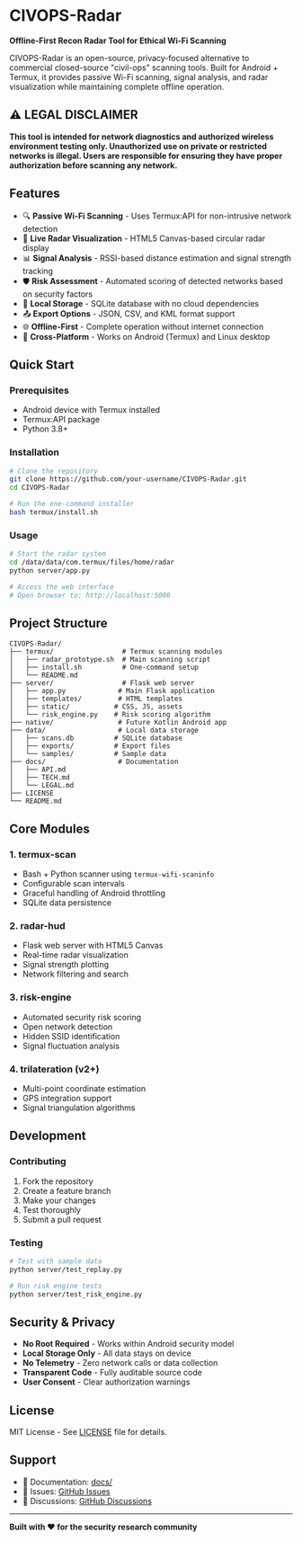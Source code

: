 # CIVOPS-Radar

**Offline-First Recon Radar Tool for Ethical Wi-Fi Scanning**

CIVOPS-Radar is an open-source, privacy-focused alternative to commercial closed-source "civil-ops" scanning tools. Built for Android + Termux, it provides passive Wi-Fi scanning, signal analysis, and radar visualization while maintaining complete offline operation.

## ⚠️ LEGAL DISCLAIMER

**This tool is intended for network diagnostics and authorized wireless environment testing only. Unauthorized use on private or restricted networks is illegal. Users are responsible for ensuring they have proper authorization before scanning any network.**

## Features

- 🔍 **Passive Wi-Fi Scanning** - Uses Termux:API for non-intrusive network detection
- 📡 **Live Radar Visualization** - HTML5 Canvas-based circular radar display
- 📊 **Signal Analysis** - RSSI-based distance estimation and signal strength tracking
- 🛡️ **Risk Assessment** - Automated scoring of detected networks based on security factors
- 💾 **Local Storage** - SQLite database with no cloud dependencies
- 📤 **Export Options** - JSON, CSV, and KML format support
- 🌐 **Offline-First** - Complete operation without internet connection
- 📱 **Cross-Platform** - Works on Android (Termux) and Linux desktop

## Quick Start

### Prerequisites
- Android device with Termux installed
- Termux:API package
- Python 3.8+

### Installation
```bash
# Clone the repository
git clone https://github.com/your-username/CIVOPS-Radar.git
cd CIVOPS-Radar

# Run the one-command installer
bash termux/install.sh
```

### Usage
```bash
# Start the radar system
cd /data/data/com.termux/files/home/radar
python server/app.py

# Access the web interface
# Open browser to: http://localhost:5000
```

## Project Structure

```
CIVOPS-Radar/
├── termux/                 # Termux scanning modules
│   ├── radar_prototype.sh  # Main scanning script
│   ├── install.sh          # One-command setup
│   └── README.md
├── server/                 # Flask web server
│   ├── app.py             # Main Flask application
│   ├── templates/         # HTML templates
│   ├── static/           # CSS, JS, assets
│   └── risk_engine.py    # Risk scoring algorithm
├── native/                # Future Kotlin Android app
├── data/                  # Local data storage
│   ├── scans.db          # SQLite database
│   ├── exports/          # Export files
│   └── samples/          # Sample data
├── docs/                  # Documentation
│   ├── API.md
│   ├── TECH.md
│   └── LEGAL.md
├── LICENSE
└── README.md
```

## Core Modules

### 1. termux-scan
- Bash + Python scanner using `termux-wifi-scaninfo`
- Configurable scan intervals
- Graceful handling of Android throttling
- SQLite data persistence

### 2. radar-hud
- Flask web server with HTML5 Canvas
- Real-time radar visualization
- Signal strength plotting
- Network filtering and search

### 3. risk-engine
- Automated security risk scoring
- Open network detection
- Hidden SSID identification
- Signal fluctuation analysis

### 4. trilateration (v2+)
- Multi-point coordinate estimation
- GPS integration support
- Signal triangulation algorithms

## Development

### Contributing
1. Fork the repository
2. Create a feature branch
3. Make your changes
4. Test thoroughly
5. Submit a pull request

### Testing
```bash
# Test with sample data
python server/test_replay.py

# Run risk engine tests
python server/test_risk_engine.py
```

## Security & Privacy

- **No Root Required** - Works within Android security model
- **Local Storage Only** - All data stays on device
- **No Telemetry** - Zero network calls or data collection
- **Transparent Code** - Fully auditable source code
- **User Consent** - Clear authorization warnings

## License

MIT License - See [LICENSE](LICENSE) file for details.

## Support

- 📖 Documentation: [docs/](docs/)
- 🐛 Issues: [GitHub Issues](https://github.com/your-username/CIVOPS-Radar/issues)
- 💬 Discussions: [GitHub Discussions](https://github.com/your-username/CIVOPS-Radar/discussions)

---

**Built with ❤️ for the security research community**
